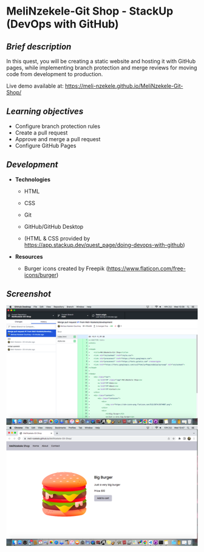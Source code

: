 # MeliNzekele-Git Shop - StackUp (DevOps with GitHub)

## **_Brief description_**

In this quest, you will be creating a static website and hosting it with GitHub pages, while implementing branch protection and merge reviews for moving code from development to production.

Live demo available at: https://meli-nzekele.github.io/MeliNzekele-Git-Shop/

## **_Learning objectives_**

- Configure branch protection rules
- Create a pull request
- Approve and merge a pull request
- Configure GitHub Pages

## **_Development_**

- **Technologies**

  - HTML
  - CSS
  - Git
  - GitHub/GitHub Desktop

  - (HTML & CSS provided by https://app.stackup.dev/quest_page/doing-devops-with-github)

- **Resources**
  - Burger icons created by Freepik (https://www.flaticon.com/free-icons/burger)

## **_Screenshot_**

![Pull request merge](/images/C44_Q2_1_MeliNzekele.png)
![Live Webpage](/images/C44_Q2_2_MeliNzekele.png)
